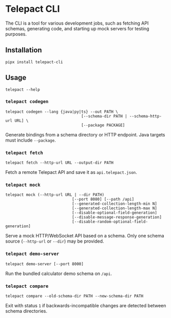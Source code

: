 # Telepact CLI

The CLI is a tool for various development jobs, such as fetching API schemas,
generating code, and starting up mock servers for testing purposes.

## Installation

```
pipx install telepact-cli
```

## Usage

```
telepact --help
```

### `telepact codegen`

```
telepact codegen --lang {java|py|ts} --out PATH \
								 [--schema-dir PATH | --schema-http-url URL] \
								 [--package PACKAGE]
```

Generate bindings from a schema directory or HTTP endpoint. Java targets must include `--package`.

### `telepact fetch`

```
telepact fetch --http-url URL --output-dir PATH
```

Fetch a remote Telepact API and save it as `api.telepact.json`.

### `telepact mock`

```
telepact mock (--http-url URL | --dir PATH)
							 [--port 8080] [--path /api]
							 [--generated-collection-length-min N]
							 [--generated-collection-length-max N]
							 [--disable-optional-field-generation]
							 [--disable-message-response-generation]
							 [--disable-random-optional-field-generation]
```

Serve a mock HTTP/WebSocket API based on a schema. Only one schema source (`--http-url` or `--dir`) may be provided.

### `telepact demo-server`

```
telepact demo-server [--port 8000]
```

Run the bundled calculator demo schema on `/api`.

### `telepact compare`

```
telepact compare --old-schema-dir PATH --new-schema-dir PATH
```

Exit with status `1` if backwards-incompatible changes are detected between schema directories.

